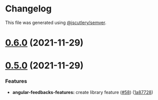 # Changelog

This file was generated using [@jscutlery/semver](https://github.com/jscutlery/semver).

# [0.6.0](https://github.com/tractr/cali/compare/v0.5.0...v0.6.0) (2021-11-29)



# [0.5.0](https://github.com/tractr/cali/compare/v0.4.0...v0.5.0) (2021-11-29)


### Features

* **angular-feedbacks-features:** create library feature ([#58](https://github.com/tractr/cali/issues/58)) ([1a87728](https://github.com/tractr/cali/commit/1a87728833df49865b061b9ca68f92d6e761dfb5))
